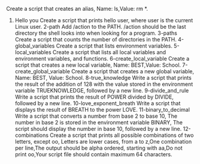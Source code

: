 Create a script that creates an alias, Name: ls,Value: rm *. 
1. Hello you Create a script that prints hello user, where user is the current Linux user.
2-path Add /action to the PATH. /action should be the last directory the shell looks into when looking for a program.
3-paths Create a script that counts the number of directories in the PATH.
4-global_variables Create a script that lists environment variables.
5-local_variables Create a script that lists all local variables and environment variables, and functions.
6-create_local_variable Create a script that creates a new local variable, Name: BEST,Value: School. 
7-create_global_variable Create a script that creates a new global variable, Name: BEST, Value: School. 
8-true_knowledge Write a script that prints the result of the addition of 128 with the value stored in the environment variable TRUEKNOWLEDGE, followed by a new line.
9-divide_and_rule Write a script that prints the result of POWER divided by DIVIDE, followed by a new line.
10-love_exponent_breath Write a script that displays the result of BREATH to the power LOVE. 
11-binary_to_decimal Write a script that converts a number from base 2 to base 10, The number in base 2 is stored in the environment variable BINARY, The script should display the number in base 10, followed by a new line. 
12-combinations Create a script that prints all possible combinations of two letters, except oo, Letters are lower cases, from a to z,One combination per line,The output should be alpha ordered, starting with aa,Do not print oo,Your script file should contain maximum 64 characters.
